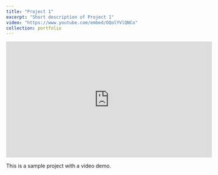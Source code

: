 ```yaml
---
title: "Project 1"
excerpt: "Short description of Project 1"
video: "https://www.youtube.com/embed/OQolYVlQNCo"
collection: portfolio
---
```


<iframe width="560" height="315" src="https://www.youtube.com/embed/OQolYVlQNCo" frameborder="0" allowfullscreen></iframe>

This is a sample project with a video demo.
